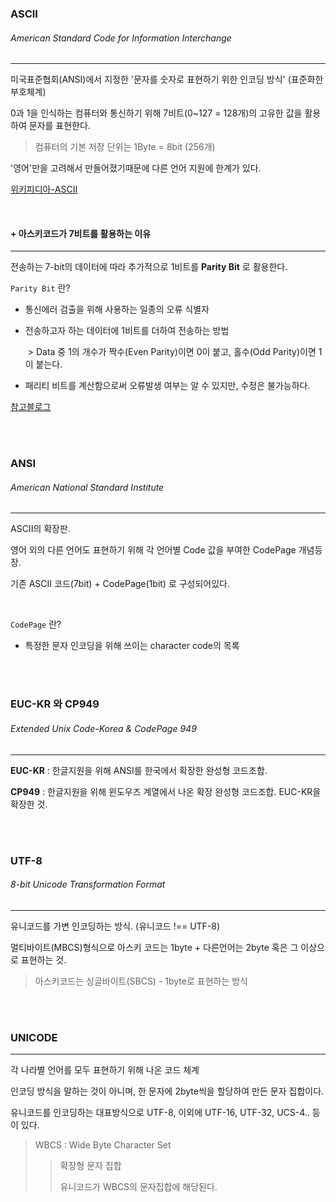 ### ASCII

###### American Standard Code for Information Interchange

---

미국표준협회(ANSI)에서 지정한 \'문자를 숫자로 표현하기 위한 인코딩 방식\' (표준화한 부호체계)

0과 1을 인식하는 컴퓨터와 통신하기 위해 7비트(0~127 = 128개)의 고유한 값을 활용하여 문자를 표현한다.

> 컴퓨터의 기본 저장 단위는 1Byte = 8bit (256개)

'영어'만을 고려해서 만들어졌기때문에 다른 언어 지원에 한계가 있다.



[위키피디아-ASCII](https://ko.wikipedia.org/wiki/ASCII)

</br>

#### + 아스키코드가 7비트를 활용하는 이유 

---

전송하는 7-bit의 데이터에 따라 추가적으로 1비트를 **Parity Bit** 로 활용한다.

`Parity Bit` 란?

 - 통신에러 검출을 위해 사용하는 일종의 오류 식별자 

 - 전송하고자 하는 데이터에 1비트를 더하여 전송하는 방법

   ​	\> Data 중 1의 개수가 짝수(Even Parity)이면 0이 붙고, 홀수(Odd Parity)이면 1이 붙는다.

- 패리티 비트를 계산함으로써 오류발생 여부는 알 수 있지만, 수정은 불가능하다.

  

[참고블로그](https://m.blog.naver.com/PostView.nhn?blogId=ansdbtls4067&logNo=220886661657&proxyReferer=https:%2F%2Fwww.google.com%2F)

</br></br>

### ANSI

###### American National Standard Institute

---

ASCII의 확장판. 

영어 외의 다른 언어도 표현하기 위해 각 언어별 Code 값을 부여한 CodePage 개념등장. 

기존 ASCII 코드(7bit) + CodePage(1bit) 로 구성되어있다.

</br>

`CodePage` 란?

- 특정한 문자 인코딩을 위해 쓰이는 character code의 목록 

</br></br>

### EUC-KR 와 CP949

###### Extended Unix Code-Korea & CodePage 949

---

**EUC-KR** : 한글지원을 위해 ANSI를 한국에서 확장한 완성형 코드조합.

**CP949** : 한글지원을 위해 윈도우즈 계열에서 나온 확장 완성형 코드조합. EUC-KR을 확장한 것.

</br></br>

### UTF-8

###### 8-bit Unicode Transformation Format

---

유니코드를 가변 인코딩하는 방식. (유니코드 !== UTF-8)

멀티바이트(MBCS)형식으로 아스키 코드는 1byte + 다른언어는 2byte 혹은 그 이상으로 표현하는 것.

> 아스키코드는 싱글바이트(SBCS) - 1byte로 표현하는 방식 

</br></br>

### UNICODE

---

각 나라별 언어를 모두 표현하기 위해 나온 코드 체계

인코딩 방식을 말하는 것이 아니며, 한 문자에 2byte씩을 할당하여 만든 문자 집합이다.

유니코드를 인코딩하는 대표방식으로 UTF-8, 이외에  UTF-16, UTF-32, UCS-4.. 등이 있다. 



>  WBCS : Wide Byte Character Set
>
> > 확장형 문자 집합
> >
> > 유니코드가 WBCS의 문자집합에 해당된다. 
